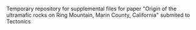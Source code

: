 Temporary repository for supplemental files for paper "Origin of the ultramafic rocks on Ring Mountain, Marin County, California" submited to Tectonics

